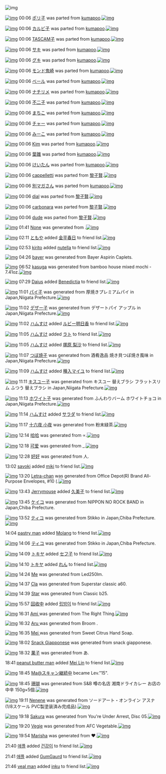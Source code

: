 ![img](http://gdrive-cdn.herokuapp.com/537b65a5bc09f0000721dda7/512px-barcode.png)

[![img](http://www.deviantsart.com/16rqlst.png)](http://www.barcodekanojo.com/kanojo/2388907/%E3%83%9D%E3%83%AA%E5%AD%90) 00:06 [ポリ子](http://www.barcodekanojo.com/kanojo/2388907/%E3%83%9D%E3%83%AA%E5%AD%90) was parted from [kumapoo](http://www.barcodekanojo.com/kanojo/2388907/%E3%83%9D%E3%83%AA%E5%AD%90).[![img](http://www.deviantsart.com/17otp1j.jpeg)](http://www.barcodekanojo.com/user/247737/kumapoo) 

[![img](http://www.deviantsart.com/3k8qor6.png)](http://www.barcodekanojo.com/kanojo/85523/%E3%82%AB%E3%83%AB%E3%83%93%E5%AD%90) 00:06 [カルビ子](http://www.barcodekanojo.com/kanojo/85523/%E3%82%AB%E3%83%AB%E3%83%93%E5%AD%90) was parted from [kumapoo](http://www.barcodekanojo.com/kanojo/85523/%E3%82%AB%E3%83%AB%E3%83%93%E5%AD%90).[![img](http://www.deviantsart.com/17otp1j.jpeg)](http://www.barcodekanojo.com/user/247737/kumapoo) 

[![img](http://www.deviantsart.com/12rga3j.png)](http://www.barcodekanojo.com/kanojo/2540153/TASCAM%E5%AD%90) 00:06 [TASCAM子](http://www.barcodekanojo.com/kanojo/2540153/TASCAM%E5%AD%90) was parted from [kumapoo](http://www.barcodekanojo.com/kanojo/2540153/TASCAM%E5%AD%90).[![img](http://www.deviantsart.com/17otp1j.jpeg)](http://www.barcodekanojo.com/user/247737/kumapoo) 

[![img](http://www.deviantsart.com/386vh87.png)](http://www.barcodekanojo.com/kanojo/2673190/%E3%82%B5%E3%82%AD) 00:06 [サキ](http://www.barcodekanojo.com/kanojo/2673190/%E3%82%B5%E3%82%AD) was parted from [kumapoo](http://www.barcodekanojo.com/kanojo/2673190/%E3%82%B5%E3%82%AD).[![img](http://www.deviantsart.com/17otp1j.jpeg)](http://www.barcodekanojo.com/user/247737/kumapoo) 

[![img](http://www.deviantsart.com/1mdr833.png)](http://www.barcodekanojo.com/kanojo/33638/%E3%82%B0%E3%82%AD) 00:06 [グキ](http://www.barcodekanojo.com/kanojo/33638/%E3%82%B0%E3%82%AD) was parted from [kumapoo](http://www.barcodekanojo.com/kanojo/33638/%E3%82%B0%E3%82%AD).[![img](http://www.deviantsart.com/17otp1j.jpeg)](http://www.barcodekanojo.com/user/247737/kumapoo) 

[![img](http://www.deviantsart.com/jnsimh.png)](http://www.barcodekanojo.com/kanojo/216196/%E3%83%A2%E3%83%B3%E3%83%89%E9%AC%BC%E5%B4%8E) 00:06 [モンド鬼崎](http://www.barcodekanojo.com/kanojo/216196/%E3%83%A2%E3%83%B3%E3%83%89%E9%AC%BC%E5%B4%8E) was parted from [kumapoo](http://www.barcodekanojo.com/kanojo/216196/%E3%83%A2%E3%83%B3%E3%83%89%E9%AC%BC%E5%B4%8E).[![img](http://www.deviantsart.com/17otp1j.jpeg)](http://www.barcodekanojo.com/user/247737/kumapoo) 

[![img](http://www.deviantsart.com/1iht09b.png)](http://www.barcodekanojo.com/kanojo/292218/%E3%83%99%E3%83%BC%E3%83%AB) 00:06 [ベール](http://www.barcodekanojo.com/kanojo/292218/%E3%83%99%E3%83%BC%E3%83%AB) was parted from [kumapoo](http://www.barcodekanojo.com/kanojo/292218/%E3%83%99%E3%83%BC%E3%83%AB).[![img](http://www.deviantsart.com/17otp1j.jpeg)](http://www.barcodekanojo.com/user/247737/kumapoo) 

[![img](http://www.deviantsart.com/1c9v907.png)](http://www.barcodekanojo.com/kanojo/788495/%E3%83%8A%E3%83%81%E3%83%AA%E3%83%A1) 00:06 [ナチリメ](http://www.barcodekanojo.com/kanojo/788495/%E3%83%8A%E3%83%81%E3%83%AA%E3%83%A1) was parted from [kumapoo](http://www.barcodekanojo.com/kanojo/788495/%E3%83%8A%E3%83%81%E3%83%AA%E3%83%A1).[![img](http://www.deviantsart.com/17otp1j.jpeg)](http://www.barcodekanojo.com/user/247737/kumapoo) 

[![img](http://www.deviantsart.com/3nr9t78.png)](http://www.barcodekanojo.com/kanojo/820303/%E4%B8%8D%E4%BA%8C%E5%AD%90) 00:06 [不二子](http://www.barcodekanojo.com/kanojo/820303/%E4%B8%8D%E4%BA%8C%E5%AD%90) was parted from [kumapoo](http://www.barcodekanojo.com/kanojo/820303/%E4%B8%8D%E4%BA%8C%E5%AD%90).[![img](http://www.deviantsart.com/17otp1j.jpeg)](http://www.barcodekanojo.com/user/247737/kumapoo) 

[![img](http://www.deviantsart.com/253sjrg.png)](http://www.barcodekanojo.com/kanojo/1361724/%E3%81%BE%E3%81%A1%E3%81%93) 00:06 [まちこ](http://www.barcodekanojo.com/kanojo/1361724/%E3%81%BE%E3%81%A1%E3%81%93) was parted from [kumapoo](http://www.barcodekanojo.com/kanojo/1361724/%E3%81%BE%E3%81%A1%E3%81%93).[![img](http://www.deviantsart.com/17otp1j.jpeg)](http://www.barcodekanojo.com/user/247737/kumapoo) 

[![img](http://www.deviantsart.com/eqhhpc.png)](http://www.barcodekanojo.com/kanojo/330772/%E3%83%81%E3%83%A3%E3%83%BC) 00:06 [チャー](http://www.barcodekanojo.com/kanojo/330772/%E3%83%81%E3%83%A3%E3%83%BC) was parted from [kumapoo](http://www.barcodekanojo.com/kanojo/330772/%E3%83%81%E3%83%A3%E3%83%BC).[![img](http://www.deviantsart.com/17otp1j.jpeg)](http://www.barcodekanojo.com/user/247737/kumapoo) 

[![img](http://www.deviantsart.com/2t2a7q6.png)](http://www.barcodekanojo.com/kanojo/273460/%E3%81%BF%E3%83%BC%E3%81%93) 00:06 [みーこ](http://www.barcodekanojo.com/kanojo/273460/%E3%81%BF%E3%83%BC%E3%81%93) was parted from [kumapoo](http://www.barcodekanojo.com/kanojo/273460/%E3%81%BF%E3%83%BC%E3%81%93).[![img](http://www.deviantsart.com/17otp1j.jpeg)](http://www.barcodekanojo.com/user/247737/kumapoo) 

[![img](http://www.deviantsart.com/ar45e.png)](http://www.barcodekanojo.com/kanojo/268109/Kim) 00:06 [Kim](http://www.barcodekanojo.com/kanojo/268109/Kim) was parted from [kumapoo](http://www.barcodekanojo.com/kanojo/268109/Kim).[![img](http://www.deviantsart.com/17otp1j.jpeg)](http://www.barcodekanojo.com/user/247737/kumapoo) 

[![img](http://www.deviantsart.com/274ifin.png)](http://www.barcodekanojo.com/kanojo/81153/%E8%91%89%E9%9B%9B) 00:06 [葉雛](http://www.barcodekanojo.com/kanojo/81153/%E8%91%89%E9%9B%9B) was parted from [kumapoo](http://www.barcodekanojo.com/kanojo/81153/%E8%91%89%E9%9B%9B).[![img](http://www.deviantsart.com/17otp1j.jpeg)](http://www.barcodekanojo.com/user/247737/kumapoo) 

[![img](http://www.deviantsart.com/98u8p.png)](http://www.barcodekanojo.com/kanojo/71710/%E3%81%91%E3%81%84%E3%81%9F%E3%82%93) 00:06 [けいたん](http://www.barcodekanojo.com/kanojo/71710/%E3%81%91%E3%81%84%E3%81%9F%E3%82%93) was parted from [kumapoo](http://www.barcodekanojo.com/kanojo/71710/%E3%81%91%E3%81%84%E3%81%9F%E3%82%93).[![img](http://www.deviantsart.com/17otp1j.jpeg)](http://www.barcodekanojo.com/user/247737/kumapoo) 

[![img](http://www.deviantsart.com/ph0vkg.png)](http://www.barcodekanojo.com/kanojo/3191568/cappelletti) 00:06 [cappelletti](http://www.barcodekanojo.com/kanojo/3191568/cappelletti) was parted from [黎子賢](http://www.barcodekanojo.com/kanojo/3191568/cappelletti).[![img](http://www.deviantsart.com/22p5puj.jpeg)](http://www.barcodekanojo.com/user/234377/%E9%BB%8E%E5%AD%90%E8%B3%A2) 

[![img](http://www.deviantsart.com/181epmq.png)](http://www.barcodekanojo.com/kanojo/2261632/%E5%88%A5%E3%83%9E%E3%82%AC%E3%81%95%E3%82%93) 00:06 [別マガさん](http://www.barcodekanojo.com/kanojo/2261632/%E5%88%A5%E3%83%9E%E3%82%AC%E3%81%95%E3%82%93) was parted from [kumapoo](http://www.barcodekanojo.com/kanojo/2261632/%E5%88%A5%E3%83%9E%E3%82%AC%E3%81%95%E3%82%93).[![img](http://www.deviantsart.com/17otp1j.jpeg)](http://www.barcodekanojo.com/user/247737/kumapoo) 

[![img](http://www.deviantsart.com/168qqek.png)](http://www.barcodekanojo.com/kanojo/3191565/dial) 00:06 [dial](http://www.barcodekanojo.com/kanojo/3191565/dial) was parted from [黎子賢](http://www.barcodekanojo.com/kanojo/3191565/dial).[![img](http://www.deviantsart.com/22p5puj.jpeg)](http://www.barcodekanojo.com/user/234377/%E9%BB%8E%E5%AD%90%E8%B3%A2) 

[![img](http://www.deviantsart.com/2pejvtq.png)](http://www.barcodekanojo.com/kanojo/3191567/carbonara) 00:06 [carbonara](http://www.barcodekanojo.com/kanojo/3191567/carbonara) was parted from [黎子賢](http://www.barcodekanojo.com/kanojo/3191567/carbonara).[![img](http://www.deviantsart.com/22p5puj.jpeg)](http://www.barcodekanojo.com/user/234377/%E9%BB%8E%E5%AD%90%E8%B3%A2) 

[![img](http://www.deviantsart.com/14rivbc.png)](http://www.barcodekanojo.com/kanojo/3191566/dude) 00:06 [dude](http://www.barcodekanojo.com/kanojo/3191566/dude) was parted from [黎子賢](http://www.barcodekanojo.com/kanojo/3191566/dude).[![img](http://www.deviantsart.com/22p5puj.jpeg)](http://www.barcodekanojo.com/user/234377/%E9%BB%8E%E5%AD%90%E8%B3%A2) 

[![img](http://www.deviantsart.com/15kcgbc.png)](http://www.barcodekanojo.com/kanojo/3192473/Iloveyoutoo) 01:41 [None](http://www.barcodekanojo.com/kanojo/3192473/Iloveyoutoo) was generated from .[![img](http://www.deviantsart.com/3398u5b.jpeg)](http://www.barcodekanojo.com/product_images/barcode/3548478/1326785000/50x50xCOOP,P20,PE9,P85,PB8,PE5,P8C,P96,PE9,P98,PB2,PE6,PAD,PA2,PE5,P89,PA4,PE7,P84,PA1,PE6,PB7,PBB,PE5,P8A,PA0,PE8,PB5,PA4,P20,PE3,P82,P84,PE3,P82,P84,PE8,PBE,P9B,PE5,P8F,PA3,P20720ml,PE6,P9E,P9C,PE5,PAE,P9F,PE9,P85,P92,PE8,PB5,PA4,PE3,P83,PAF,PE3,P82,PA4,PE3,P83,PB3.jpg,qw=88,ah=88.pagespeed.ic.AXoqeFwVca.jpg) 

[![img](http://www.deviantsart.com/3j6u0v5.jpeg)](http://www.barcodekanojo.com/user/484839/%E3%81%A8%E3%82%82%E3%82%84) 02:11 [ともや](http://www.barcodekanojo.com/user/484839/%E3%81%A8%E3%82%82%E3%82%84) added [金平春日](http://www.barcodekanojo.com/kanojo/1878752/%E9%87%91%E5%B9%B3%E6%98%A5%E6%97%A5) to friend list.[![img](http://www.deviantsart.com/2rqj3iu.png)](http://www.barcodekanojo.com/kanojo/1878752/%E9%87%91%E5%B9%B3%E6%98%A5%E6%97%A5) 

[![img](http://www.deviantsart.com/7u9j1u.jpeg)](http://www.barcodekanojo.com/user/480632/kirito) 02:53 [kirito](http://www.barcodekanojo.com/user/480632/kirito) added [nutella](http://www.barcodekanojo.com/kanojo/2286840/nutella) to friend list.[![img](http://www.deviantsart.com/b7qm7b.png)](http://www.barcodekanojo.com/kanojo/2286840/nutella) 

[![img](http://www.deviantsart.com/2b0pnvc.png)](http://www.barcodekanojo.com/kanojo/3192474/bayer) 04:26 [bayer](http://www.barcodekanojo.com/kanojo/3192474/bayer) was generated from Bayer Aspirin Caplets.

[![img](http://www.deviantsart.com/j6c2lk.png)](http://www.barcodekanojo.com/kanojo/3192475/kasuga) 06:52 [kasuga](http://www.barcodekanojo.com/kanojo/3192475/kasuga) was generated from bamboo house mixed mochi - 7.41oz.[![img](http://www.deviantsart.com/kgps1j.jpeg)](http://www.barcodekanojo.com/product_images/barcode/6017810/1423345923/50x50xbamboo,P20house,P20mixed,P20mochi,P20-,P207.41oz.jpg,qw=88,ah=88.pagespeed.ic.d6IXhUMRbx.jpg) 

[![img](http://www.deviantsart.com/3u5anci.jpeg)](http://www.barcodekanojo.com/user/450264/Daius) 07:29 [Daius](http://www.barcodekanojo.com/user/450264/Daius) added [Benedictia](http://www.barcodekanojo.com/kanojo/2741659/Benedictia) to friend list.[![img](http://www.deviantsart.com/26cdbd3.png)](http://www.barcodekanojo.com/kanojo/2741659/Benedictia) 

[![img](http://www.deviantsart.com/332o25f.png)](http://www.barcodekanojo.com/kanojo/3192476/%E3%83%91%E3%82%A4%E5%AD%90) 11:01 [パイ子](http://www.barcodekanojo.com/kanojo/3192476/%E3%83%91%E3%82%A4%E5%AD%90) was generated from 厚焼きプレミアムパイ in Japan,Niigata Prefecture.[![img](http://www.deviantsart.com/1srq0es.jpeg)](http://www.barcodekanojo.com/product_images/barcode/6017812/1423360811/%E5%8E%9A%E7%84%BC%E3%81%8D%E3%83%97%E3%83%AC%E3%83%9F%E3%82%A2%E3%83%A0%E3%83%91%E3%82%A4.jpg) 

[![img](http://www.deviantsart.com/2o7hotl.png)](http://www.barcodekanojo.com/kanojo/3192477/%E3%83%87%E3%82%B6%E3%83%BC%E5%AD%90) 11:02 [デザー子](http://www.barcodekanojo.com/kanojo/3192477/%E3%83%87%E3%82%B6%E3%83%BC%E5%AD%90) was generated from デザートパイ アップル in Japan,Niigata Prefecture.[![img](http://www.deviantsart.com/ro28lf.jpeg)](http://www.barcodekanojo.com/product_images/barcode/6017813/1423360903/%E3%83%87%E3%82%B6%E3%83%BC%E3%83%88%E3%83%91%E3%82%A4%20%E3%82%A2%E3%83%83%E3%83%97%E3%83%AB.jpg) 

[![img](http://www.deviantsart.com/3ueb4vl.jpeg)](http://www.barcodekanojo.com/user/31615/%E3%83%8F%E3%83%A0%E3%81%99%E3%81%91) 11:02 [ハムすけ](http://www.barcodekanojo.com/user/31615/%E3%83%8F%E3%83%A0%E3%81%99%E3%81%91) added [ルビー明日香](http://www.barcodekanojo.com/kanojo/3012602/%E3%83%AB%E3%83%93%E3%83%BC%E6%98%8E%E6%97%A5%E9%A6%99) to friend list.[![img](http://www.deviantsart.com/pauo9s.png)](http://www.barcodekanojo.com/kanojo/3012602/%E3%83%AB%E3%83%93%E3%83%BC%E6%98%8E%E6%97%A5%E9%A6%99) 

[![img](http://www.deviantsart.com/3ueb4vl.jpeg)](http://www.barcodekanojo.com/user/31615/%E3%83%8F%E3%83%A0%E3%81%99%E3%81%91) 11:05 [ハムすけ](http://www.barcodekanojo.com/user/31615/%E3%83%8F%E3%83%A0%E3%81%99%E3%81%91) added [ラト](http://www.barcodekanojo.com/kanojo/2768626/%E3%83%A9%E3%83%88) to friend list.[![img](http://www.deviantsart.com/29je8js.png)](http://www.barcodekanojo.com/kanojo/2768626/%E3%83%A9%E3%83%88) 

[![img](http://www.deviantsart.com/3ueb4vl.jpeg)](http://www.barcodekanojo.com/user/31615/%E3%83%8F%E3%83%A0%E3%81%99%E3%81%91) 11:05 [ハムすけ](http://www.barcodekanojo.com/user/31615/%E3%83%8F%E3%83%A0%E3%81%99%E3%81%91) added [塚原 梨沙](http://www.barcodekanojo.com/kanojo/3192428/%E5%A1%9A%E5%8E%9F%20%E6%A2%A8%E6%B2%99) to friend list.[![img](http://www.deviantsart.com/1j843cv.png)](http://www.barcodekanojo.com/kanojo/3192428/%E5%A1%9A%E5%8E%9F%20%E6%A2%A8%E6%B2%99) 

[![img](http://www.deviantsart.com/1grcrbf.png)](http://www.barcodekanojo.com/kanojo/3192478/%E3%81%A4%E3%81%BC%E7%84%BC%E5%AD%90) 11:07 [つぼ焼子](http://www.barcodekanojo.com/kanojo/3192478/%E3%81%A4%E3%81%BC%E7%84%BC%E5%AD%90) was generated from 酒肴逸品 焼き貝つぼ焼き風味 in Japan,Niigata Prefecture.[![img](http://www.deviantsart.com/1jlru8i.jpeg)](http://www.barcodekanojo.com/product_images/barcode/6017817/1423361192/%E9%85%92%E8%82%B4%E9%80%B8%E5%93%81%20%E7%84%BC%E3%81%8D%E8%B2%9D%E3%81%A4%E3%81%BC%E7%84%BC%E3%81%8D%E9%A2%A8%E5%91%B3.jpg) 

[![img](http://www.deviantsart.com/3ueb4vl.jpeg)](http://www.barcodekanojo.com/user/31615/%E3%83%8F%E3%83%A0%E3%81%99%E3%81%91) 11:09 [ハムすけ](http://www.barcodekanojo.com/user/31615/%E3%83%8F%E3%83%A0%E3%81%99%E3%81%91) added [種入マイユ](http://www.barcodekanojo.com/kanojo/10826/%E7%A8%AE%E5%85%A5%E3%83%9E%E3%82%A4%E3%83%A6) to friend list.[![img](http://www.deviantsart.com/2ovht02.png)](http://www.barcodekanojo.com/kanojo/10826/%E7%A8%AE%E5%85%A5%E3%83%9E%E3%82%A4%E3%83%A6) 

[![img](http://www.deviantsart.com/1ofv0cp.png)](http://www.barcodekanojo.com/kanojo/3192479/%E3%82%AD%E3%82%B9%E3%83%A6%E3%83%BC%E5%AD%90) 11:11 [キスユー子](http://www.barcodekanojo.com/kanojo/3192479/%E3%82%AD%E3%82%B9%E3%83%A6%E3%83%BC%E5%AD%90) was generated from キスユー 替えブラシ フラットスリム ふつう 替えブラシ in Japan,Niigata Prefecture.[![img](http://www.deviantsart.com/1qpsu0c.jpeg)](http://www.barcodekanojo.com/product_images/barcode/6017819/1423361462/%E3%82%AD%E3%82%B9%E3%83%A6%E3%83%BC%20%E6%9B%BF%E3%81%88%E3%83%96%E3%83%A9%E3%82%B7%20%E3%83%95%E3%83%A9%E3%83%83%E3%83%88%E3%82%B9%E3%83%AA%E3%83%A0%20%E3%81%B5%E3%81%A4%E3%81%86%20%E6%9B%BF%E3%81%88%E3%83%96%E3%83%A9%E3%82%B7.jpg) 

[![img](http://www.deviantsart.com/15psk90.png)](http://www.barcodekanojo.com/kanojo/3192480/%E3%83%9B%E3%83%AF%E3%82%A4%E3%83%88%E5%AD%90) 11:13 [ホワイト子](http://www.barcodekanojo.com/kanojo/3192480/%E3%83%9B%E3%83%AF%E3%82%A4%E3%83%88%E5%AD%90) was generated from ふんわりバーム ホワイトチョコ in Japan,Niigata Prefecture.[![img](http://www.deviantsart.com/1hf2qoc.jpeg)](http://www.barcodekanojo.com/product_images/barcode/6017820/1423361525/%E3%81%B5%E3%82%93%E3%82%8F%E3%82%8A%E3%83%90%E3%83%BC%E3%83%A0%20%E3%83%9B%E3%83%AF%E3%82%A4%E3%83%88%E3%83%81%E3%83%A7%E3%82%B3.jpg) 

[![img](http://www.deviantsart.com/3ueb4vl.jpeg)](http://www.barcodekanojo.com/user/31615/%E3%83%8F%E3%83%A0%E3%81%99%E3%81%91) 11:14 [ハムすけ](http://www.barcodekanojo.com/user/31615/%E3%83%8F%E3%83%A0%E3%81%99%E3%81%91) added [サラダ](http://www.barcodekanojo.com/kanojo/6959/%E3%82%B5%E3%83%A9%E3%83%80) to friend list.[![img](http://www.deviantsart.com/1q5q9it.png)](http://www.barcodekanojo.com/kanojo/6959/%E3%82%B5%E3%83%A9%E3%83%80) 

[![img](http://www.deviantsart.com/24firg0.png)](http://www.barcodekanojo.com/kanojo/3192481/%E5%8D%81%E5%85%AD%E5%A4%9C%20%E5%B0%8F%E5%A4%9C) 11:17 [十六夜 小夜](http://www.barcodekanojo.com/kanojo/3192481/%E5%8D%81%E5%85%AD%E5%A4%9C%20%E5%B0%8F%E5%A4%9C) was generated from 粉末緑茶.[![img](http://www.deviantsart.com/2epddq5.jpeg)](http://www.barcodekanojo.com/product_images/barcode/6017822/1423361788/%E7%B2%89%E6%9C%AB%E7%B7%91%E8%8C%B6.jpg) 

[![img](http://www.deviantsart.com/16n9ms.png)](http://www.barcodekanojo.com/kanojo/3192482/%E5%93%88%E5%93%88) 12:14 [哈哈](http://www.barcodekanojo.com/kanojo/3192482/%E5%93%88%E5%93%88) was generated from ∝.[![img](http://www.deviantsart.com/s9d7ej.jpeg)](http://www.barcodekanojo.com/product_images/barcode/6017823/1423365209/50x50x,PE2,P88,P9D.jpg,qw=88,ah=88.pagespeed.ic.gcmWXfYONZ.jpg) 

[![img](http://www.deviantsart.com/2jde3ms.png)](http://www.barcodekanojo.com/kanojo/3192483/%E5%8F%AF%E7%88%B1) 12:18 [可爱](http://www.barcodekanojo.com/kanojo/3192483/%E5%8F%AF%E7%88%B1) was generated from _.[![img](http://www.deviantsart.com/om5m9f.jpeg)](http://www.barcodekanojo.com/product_images/barcode/6017824/1423365451/50x50x_.jpg,qw=88,ah=88.pagespeed.ic.9Q8K7Kd6fe.jpg) 

[![img](http://www.deviantsart.com/1nn5qr5.png)](http://www.barcodekanojo.com/kanojo/3192484/%E5%A5%BD%E5%A5%BD) 12:28 [好好](http://www.barcodekanojo.com/kanojo/3192484/%E5%A5%BD%E5%A5%BD) was generated from 人.

13:02 [savoki](http://www.barcodekanojo.com/user/500079/savoki) added [miki](http://www.barcodekanojo.com/kanojo/2844902/miki) to friend list.[![img](http://www.deviantsart.com/1lqq0b0.png)](http://www.barcodekanojo.com/kanojo/2844902/miki) 

[![img](http://www.deviantsart.com/40598f.png)](http://www.barcodekanojo.com/kanojo/3192485/Letra-chan) 13:20 [Letra-chan](http://www.barcodekanojo.com/kanojo/3192485/Letra-chan) was generated from Office Depot(R) Brand All-Purpose Envelopes, #10 (.[![img](http://www.deviantsart.com/3djh7ak.jpeg)](http://www.barcodekanojo.com/product_images/barcode/6017827/1423369241/Office%20Depot%28R%29%20Brand%20All-Purpose%20Envelopes%2C%20%2310%20%28.jpg) 

[![img](http://www.deviantsart.com/3v33gp3.jpeg)](http://www.barcodekanojo.com/user/245002/Jerrymouse) 13:43 [Jerrymouse](http://www.barcodekanojo.com/user/245002/Jerrymouse) added [久美子](http://www.barcodekanojo.com/kanojo/1585484/%E4%B9%85%E7%BE%8E%E5%AD%90) to friend list.[![img](http://www.deviantsart.com/3tuadd3.png)](http://www.barcodekanojo.com/kanojo/1585484/%E4%B9%85%E7%BE%8E%E5%AD%90) 

[![img](http://www.deviantsart.com/2m8vgp4.png)](http://www.barcodekanojo.com/kanojo/3192486/%E3%82%B1%E3%82%A4%E3%82%B3) 13:45 [ケイコ](http://www.barcodekanojo.com/kanojo/3192486/%E3%82%B1%E3%82%A4%E3%82%B3) was generated from NIPPON NO ROCK BAND in Japan,Chiba Prefecture.

[![img](http://www.deviantsart.com/3ekmvr6.png)](http://www.barcodekanojo.com/kanojo/3192487/%E3%83%86%E3%82%A3%E3%82%B3) 13:52 [ティコ](http://www.barcodekanojo.com/kanojo/3192487/%E3%83%86%E3%82%A3%E3%82%B3) was generated from Stikko in Japan,Chiba Prefecture.[![img](http://www.deviantsart.com/3brrj8o.jpeg)](http://www.barcodekanojo.com/product_images/barcode/1829595/1298205152/50x50x,PE3,P82,PB9,PE3,P83,P86,PE3,P82,PA3,PE3,P83,P83,PE3,P82,PAF,PE3,P83,P81,PE3,P83,PA7,PE3,P82,PB3.jpg,qw=88,ah=88.pagespeed.ic.d1s_Rp8Hc8.jpg) 

14:04 [pastry man](http://www.barcodekanojo.com/user/500061/pastry%20man) added [Molang](http://www.barcodekanojo.com/kanojo/2316783/Molang) to friend list.[![img](http://www.deviantsart.com/2p2mlc4.png)](http://www.barcodekanojo.com/kanojo/2316783/Molang) 

[![img](http://www.deviantsart.com/2gncq1.png)](http://www.barcodekanojo.com/kanojo/3192488/%E3%83%86%E3%82%A3%E3%82%B3) 14:06 [ティコ](http://www.barcodekanojo.com/kanojo/3192488/%E3%83%86%E3%82%A3%E3%82%B3) was generated from Stikko in Japan,Chiba Prefecture.

[![img](http://www.deviantsart.com/16u405g.jpeg)](http://www.barcodekanojo.com/user/451969/%E3%83%88%E3%82%AD%E3%83%A4) 14:09 [トキヤ](http://www.barcodekanojo.com/user/451969/%E3%83%88%E3%82%AD%E3%83%A4) added [セフ子](http://www.barcodekanojo.com/kanojo/2627642/%E3%82%BB%E3%83%95%E5%AD%90) to friend list.[![img](http://www.deviantsart.com/2hdgrsf.png)](http://www.barcodekanojo.com/kanojo/2627642/%E3%82%BB%E3%83%95%E5%AD%90) 

[![img](http://www.deviantsart.com/16u405g.jpeg)](http://www.barcodekanojo.com/user/451969/%E3%83%88%E3%82%AD%E3%83%A4) 14:10 [トキヤ](http://www.barcodekanojo.com/user/451969/%E3%83%88%E3%82%AD%E3%83%A4) added [れん](http://www.barcodekanojo.com/kanojo/2740465/%E3%82%8C%E3%82%93) to friend list.[![img](http://www.deviantsart.com/3bgapnd.png)](http://www.barcodekanojo.com/kanojo/2740465/%E3%82%8C%E3%82%93) 

[![img](http://www.deviantsart.com/qqaa9i.png)](http://www.barcodekanojo.com/kanojo/3192489/Me) 14:24 [Me](http://www.barcodekanojo.com/kanojo/3192489/Me) was generated from Led250lm.

[![img](http://www.deviantsart.com/c354a2.png)](http://www.barcodekanojo.com/kanojo/3192490/Cla) 14:37 [Cla](http://www.barcodekanojo.com/kanojo/3192490/Cla) was generated from Superstar classic a60.

[![img](http://www.deviantsart.com/140eo9b.png)](http://www.barcodekanojo.com/kanojo/3192491/Star) 14:39 [Star](http://www.barcodekanojo.com/kanojo/3192491/Star) was generated from Classic b25.

[![img](http://www.deviantsart.com/198g94p.jpeg)](http://www.barcodekanojo.com/user/452921/%E5%9B%9E%E6%94%B6%E4%B8%AD) 15:57 [回收中](http://www.barcodekanojo.com/user/452921/%E5%9B%9E%E6%94%B6%E4%B8%AD) added [립밤이](http://www.barcodekanojo.com/kanojo/2751054/%EB%A6%BD%EB%B0%A4%EC%9D%B4) to friend list.[![img](http://www.deviantsart.com/3dpv6s0.png)](http://www.barcodekanojo.com/kanojo/2751054/%EB%A6%BD%EB%B0%A4%EC%9D%B4) 

[![img](http://www.deviantsart.com/bjqchv.png)](http://www.barcodekanojo.com/kanojo/3192492/Ami%20) 16:31 [Ami ](http://www.barcodekanojo.com/kanojo/3192492/Ami%20) was generated from The Right Thing.[![img](http://www.deviantsart.com/3lvu2lu.jpeg)](http://www.barcodekanojo.com/product_images/barcode/6017839/1423380650/The%20Right%20Thing.jpg) 

[![img](http://www.deviantsart.com/3bqcrdm.png)](http://www.barcodekanojo.com/kanojo/3192493/Aru%20) 16:32 [Aru ](http://www.barcodekanojo.com/kanojo/3192493/Aru%20) was generated from Broom .

[![img](http://www.deviantsart.com/3agvrq2.png)](http://www.barcodekanojo.com/kanojo/3192494/Mei%20) 16:35 [Mei ](http://www.barcodekanojo.com/kanojo/3192494/Mei%20) was generated from Sweet Citrus Hand Soap.

[![img](http://www.deviantsart.com/190m7np.png)](http://www.barcodekanojo.com/kanojo/3192495/Snack%20Giapponese) 18:02 [Snack Giapponese](http://www.barcodekanojo.com/kanojo/3192495/Snack%20Giapponese) was generated from snack giapponese.

[![img](http://www.deviantsart.com/37t32jj.png)](http://www.barcodekanojo.com/kanojo/3192496/%E8%8F%93%E5%AD%90) 18:32 [菓子](http://www.barcodekanojo.com/kanojo/3192496/%E8%8F%93%E5%AD%90) was generated from あ.

18:41 [peanut butter man](http://www.barcodekanojo.com/user/500088/peanut%20butter%20man) added [Mei Lin](http://www.barcodekanojo.com/kanojo/1223143/Mei%20Lin) to friend list.[![img](http://www.deviantsart.com/2uhevea.png)](http://www.barcodekanojo.com/kanojo/1223143/Mei%20Lin) 

[![img](http://www.deviantsart.com/3iat2cm.jpeg)](http://www.barcodekanojo.com/user/480892/Ma%40%E3%82%B9%E3%82%AD%E3%83%A3%E3%83%B3%E7%B6%99%E7%B6%9A%E4%B8%AD) 18:45 [Ma@スキャン継続中](http://www.barcodekanojo.com/user/480892/Ma%40%E3%82%B9%E3%82%AD%E3%83%A3%E3%83%B3%E7%B6%99%E7%B6%9A%E4%B8%AD) became Lev."15".

[![img](http://www.deviantsart.com/viqhki.png)](http://www.barcodekanojo.com/kanojo/3192497/%E7%8F%8A%E7%91%9A) 18:45 [珊瑚](http://www.barcodekanojo.com/kanojo/3192497/%E7%8F%8A%E7%91%9A) was generated from S&amp;B 噂の名店 湘南ドライカレー お店の中辛 150g×5個.[![img](http://www.deviantsart.com/3at06cj.jpeg)](http://www.barcodekanojo.com/product_images/barcode/6017845/1423388697/50x50xS,P26B,P20,PE5,P99,P82,PE3,P81,PAE,PE5,P90,P8D,PE5,PBA,P97,P20,PE6,PB9,P98,PE5,P8D,P97,PE3,P83,P89,PE3,P83,PA9,PE3,P82,PA4,PE3,P82,PAB,PE3,P83,PAC,PE3,P83,PBC,P20,PE3,P81,P8A,PE5,PBA,P97,PE3,P81,PAE,PE4,PB8,PAD,PE8,PBE,P9B,P20150g,PC3,P975,PE5,P80,P8B.jpg,qw=88,ah=88.pagespeed.ic.YTY0xHJiAt.jpg) 

[![img](http://www.deviantsart.com/pus489.png)](http://www.barcodekanojo.com/kanojo/3192498/Nenene) 19:11 [Nenene](http://www.barcodekanojo.com/kanojo/3192498/Nenene) was generated from ソードアート・オンライン アスナ (1/8スケール PVC製塗装済み完成品).[![img](http://www.deviantsart.com/20v21vf.jpeg)](http://www.barcodekanojo.com/product_images/barcode/6017846/1423390318/%E3%82%BD%E3%83%BC%E3%83%89%E3%82%A2%E3%83%BC%E3%83%88%E3%83%BB%E3%82%AA%E3%83%B3%E3%83%A9%E3%82%A4%E3%83%B3%20%E3%82%A2%E3%82%B9%E3%83%8A%20%281%2F8%E3%82%B9%E3%82%B1%E3%83%BC%E3%83%AB%20PVC%E8%A3%BD%E5%A1%97%E8%A3%85%E6%B8%88%E3%81%BF%E5%AE%8C%E6%88%90%E5%93%81%29.jpg) 

[![img](http://www.deviantsart.com/277d1rr.png)](http://www.barcodekanojo.com/kanojo/3192499/Sakura) 19:18 [Sakura](http://www.barcodekanojo.com/kanojo/3192499/Sakura) was generated from You're Under Arrest, Disc 05.[![img](http://www.deviantsart.com/3b96vi6.jpeg)](http://www.barcodekanojo.com/product_images/barcode/6017847/1423390667/You%27re%20Under%20Arrest%2C%20Disc%2005.jpg) 

[![img](http://www.deviantsart.com/3e5ig3.png)](http://www.barcodekanojo.com/kanojo/3192500/Vegie) 19:20 [Vegie](http://www.barcodekanojo.com/kanojo/3192500/Vegie) was generated from AFC Vegetable.[![img](http://www.deviantsart.com/ep4lq.jpeg)](http://www.barcodekanojo.com/product_images/barcode/6017848/1423390756/AFC%20Vegetable.jpg) 

[![img](http://www.deviantsart.com/2l3nrns.png)](http://www.barcodekanojo.com/kanojo/3192501/Marisha) 19:54 [Marisha](http://www.barcodekanojo.com/kanojo/3192501/Marisha) was generated from ❤️.[![img](http://www.deviantsart.com/390ll1m.jpeg)](http://www.barcodekanojo.com/product_images/barcode/2218557/1308917661/%E3%83%AF%E3%83%83%E3%83%95%E3%83%AB.jpg) 

21:40 [애플](http://www.barcodekanojo.com/user/466326/%EC%95%A0%ED%94%8C) added [건강이](http://www.barcodekanojo.com/kanojo/2972709/%EA%B1%B4%EA%B0%95%EC%9D%B4) to friend list.[![img](http://www.deviantsart.com/cqlk8d.png)](http://www.barcodekanojo.com/kanojo/2972709/%EA%B1%B4%EA%B0%95%EC%9D%B4) 

21:41 [애플](http://www.barcodekanojo.com/user/466326/%EC%95%A0%ED%94%8C) added [GumGaurd](http://www.barcodekanojo.com/kanojo/2962995/GumGaurd) to friend list.[![img](http://www.deviantsart.com/2smcoib.png)](http://www.barcodekanojo.com/kanojo/2962995/GumGaurd) 

21:46 [veal man](http://www.barcodekanojo.com/user/500091/veal%20man) added [inku](http://www.barcodekanojo.com/kanojo/1972886/inku) to friend list.[![img](http://www.deviantsart.com/2aduteh.png)](http://www.barcodekanojo.com/kanojo/1972886/inku) 

